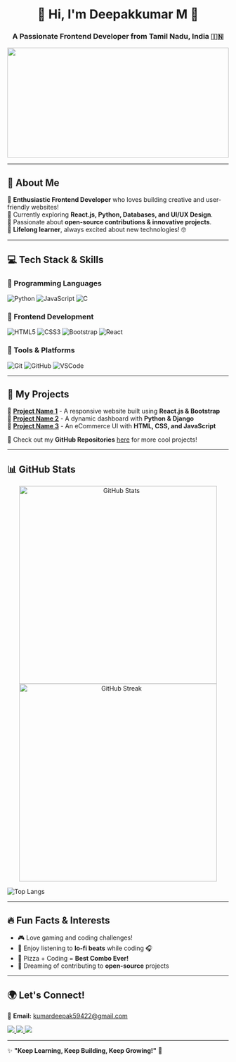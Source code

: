 <h1 align="center">🚀 Hi, I'm Deepakkumar M 👋</h1>
<h3 align="center">A Passionate Frontend Developer from Tamil Nadu, India 🇮🇳</h3>

<img src="https://media.giphy.com/media/RbDKaczqWovIugyJmW/giphy.gif" width="100%" height="250px">

---

## 🌟 About Me  
🔹 **Enthusiastic Frontend Developer** who loves building creative and user-friendly websites!  
🔹 Currently exploring **React.js, Python, Databases, and UI/UX Design**.  
🔹 Passionate about **open-source contributions & innovative projects**.  
🔹 **Lifelong learner**, always excited about new technologies! 🤓  

---

## 💻 Tech Stack & Skills  

### 🚀 Programming Languages  
![Python](https://img.shields.io/badge/Python-3776AB?style=for-the-badge&logo=python&logoColor=white)
![JavaScript](https://img.shields.io/badge/JavaScript-F7DF1E?style=for-the-badge&logo=javascript&logoColor=black)
![C](https://img.shields.io/badge/C-00599C?style=for-the-badge&logo=c&logoColor=white)

### 🎨 Frontend Development  
![HTML5](https://img.shields.io/badge/HTML5-E34F26?style=for-the-badge&logo=html5&logoColor=white)
![CSS3](https://img.shields.io/badge/CSS3-1572B6?style=for-the-badge&logo=css3&logoColor=white)
![Bootstrap](https://img.shields.io/badge/Bootstrap-563D7C?style=for-the-badge&logo=bootstrap&logoColor=white)
![React](https://img.shields.io/badge/React-20232A?style=for-the-badge&logo=react&logoColor=61DAFB)

### 🔧 Tools & Platforms  
![Git](https://img.shields.io/badge/Git-F05032?style=for-the-badge&logo=git&logoColor=white)
![GitHub](https://img.shields.io/badge/GitHub-181717?style=for-the-badge&logo=github&logoColor=white)
![VSCode](https://img.shields.io/badge/VS%20Code-0078D4?style=for-the-badge&logo=visual-studio-code&logoColor=white)

---

## 🚀 My Projects  
📌 **[Project Name 1](#)** - A responsive website built using **React.js & Bootstrap**  
📌 **[Project Name 2](#)** - A dynamic dashboard with **Python & Django**  
📌 **[Project Name 3](#)** - An eCommerce UI with **HTML, CSS, and JavaScript**  

🎯 Check out my **GitHub Repositories** [here](#) for more cool projects!  

---

## 📊 GitHub Stats  

<p align="center">
  <img src="https://github-readme-stats.vercel.app/api?username=deepakkumar&show_icons=true&theme=tokyonight" alt="GitHub Stats" width="450px" />
  <img src="https://github-readme-streak-stats.herokuapp.com/?user=deepakkumar&theme=tokyonight" alt="GitHub Streak" width="450px" />
</p>

![Top Langs](https://github-readme-stats.vercel.app/api/top-langs/?username=deepakkumar&layout=compact&theme=tokyonight)

---

## 🔥 Fun Facts & Interests  
- 🎮 Love gaming and coding challenges!  
- 🎵 Enjoy listening to **lo-fi beats** while coding 🎧  
- 🍕 Pizza + Coding = **Best Combo Ever!**  
- 🚀 Dreaming of contributing to **open-source** projects  

---

## 🌍 Let's Connect!  

📩 **Email:** [kumardeepak59422@gmail.com](mailto:kumardeepak59422@gmail.com)  

<p align="left">
<a href="https://www.linkedin.com/in/deepak-05dktopg" target="blank">
  <img src="https://img.shields.io/badge/LinkedIn-0077B5?style=for-the-badge&logo=linkedin&logoColor=white" />
</a>
<a href="https://fb.com/prime_dk_05" target="blank">
  <img src="https://img.shields.io/badge/Facebook-1877F2?style=for-the-badge&logo=facebook&logoColor=white" />
</a>
<a href="https://instagram.com/prime_dk_05" target="blank">
  <img src="https://img.shields.io/badge/Instagram-E4405F?style=for-the-badge&logo=instagram&logoColor=white" />
</a>
</p>

---

✨ **"Keep Learning, Keep Building, Keep Growing!"** 🚀  

